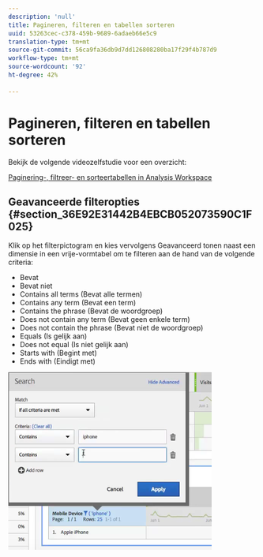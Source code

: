 ```yaml
---
description: 'null'
title: Pagineren, filteren en tabellen sorteren
uuid: 53263cec-c378-459b-9689-6adaeb66e5c9
translation-type: tm+mt
source-git-commit: 56ca9fa36db9d7dd126808280ba17f29f4b787d9
workflow-type: tm+mt
source-wordcount: '92'
ht-degree: 42%

---
```



# Pagineren, filteren en tabellen sorteren

Bekijk de volgende videozelfstudie voor een overzicht:

[Paginering-, filtreer- en sorteertabellen in Analysis Workspace](https://docs.adobe.com/content/help/en/analytics-learn/tutorials/analysis-workspace/building-freeform-tables/pagination-filtering-sorting-tables.html)

## Geavanceerde filteropties {#section_36E92E31442B4EBCB052073590C1F025}

Klik op het filterpictogram en kies vervolgens Geavanceerd tonen naast een dimensie in een vrije-vormtabel om te filteren aan de hand van de volgende criteria:

* Bevat
* Bevat niet
* Contains all terms (Bevat alle termen)
* Contains any term (Bevat een term)
* Contains the phrase (Bevat de woordgroep)
* Does not contain any term (Bevat geen enkele term)
* Does not contain the phrase (Bevat niet de woordgroep)
* Equals (Is gelijk aan)
* Does not equal (Is niet gelijk aan)
* Starts with (Begint met)
* Ends with (Eindigt met)

![](assets/advanced-filter.png)


